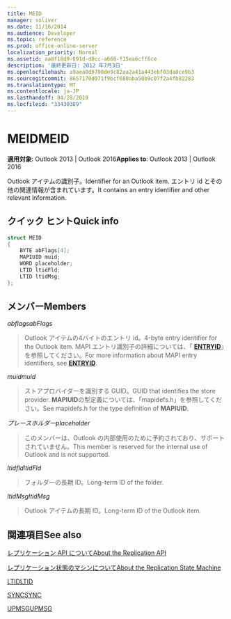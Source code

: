 ```yaml
---
title: MEID
manager: soliver
ms.date: 11/16/2014
ms.audience: Developer
ms.topic: reference
ms.prod: office-online-server
localization_priority: Normal
ms.assetid: aa8f18d9-691d-d0cc-a660-f15ea6cff6ce
description: '最終更新日: 2012 年7月3日'
ms.openlocfilehash: a9aea0db700de9c82aa2a41a443ebf03da8ce9b3
ms.sourcegitcommit: 8657170d071f9bcf680aba50b9c07f2a4fb82283
ms.translationtype: MT
ms.contentlocale: ja-JP
ms.lasthandoff: 04/28/2019
ms.locfileid: "33430309"
---
```

# <a name="meid"></a><span data-ttu-id="7c453-103">MEID</span><span class="sxs-lookup"><span data-stu-id="7c453-103">MEID</span></span>

 
  
<span data-ttu-id="7c453-104">**適用対象**: Outlook 2013 | Outlook 2016</span><span class="sxs-lookup"><span data-stu-id="7c453-104">**Applies to**: Outlook 2013 | Outlook 2016</span></span> 
  
<span data-ttu-id="7c453-105">Outlook アイテムの識別子。</span><span class="sxs-lookup"><span data-stu-id="7c453-105">Identifier for an Outlook item.</span></span> <span data-ttu-id="7c453-106">エントリ id とその他の関連情報が含まれています。</span><span class="sxs-lookup"><span data-stu-id="7c453-106">It contains an entry identifier and other relevant information.</span></span>
  
## <a name="quick-info"></a><span data-ttu-id="7c453-107">クイック ヒント</span><span class="sxs-lookup"><span data-stu-id="7c453-107">Quick info</span></span>

```cpp
struct MEID 
{ 
    BYTE abFlags[4]; 
    MAPIUID muid; 
    WORD placeholder; 
    LTID ltidFld; 
    LTID ltidMsg; 
};
```

## <a name="members"></a><span data-ttu-id="7c453-108">メンバー</span><span class="sxs-lookup"><span data-stu-id="7c453-108">Members</span></span>

 <span data-ttu-id="7c453-109">_abflags_</span><span class="sxs-lookup"><span data-stu-id="7c453-109">_abFlags_</span></span>
  
> <span data-ttu-id="7c453-110">Outlook アイテムの4バイトのエントリ id。</span><span class="sxs-lookup"><span data-stu-id="7c453-110">4-byte entry identifier for the Outlook item.</span></span> <span data-ttu-id="7c453-111">MAPI エントリ識別子の詳細については、「 **[ENTRYID](entryid.md)**」を参照してください。</span><span class="sxs-lookup"><span data-stu-id="7c453-111">For more information about MAPI entry identifiers, see **[ENTRYID](entryid.md)**.</span></span> 
    
 <span data-ttu-id="7c453-112">_muid_</span><span class="sxs-lookup"><span data-stu-id="7c453-112">_muid_</span></span>
  
> <span data-ttu-id="7c453-113">ストアプロバイダーを識別する GUID。</span><span class="sxs-lookup"><span data-stu-id="7c453-113">GUID that identifies the store provider.</span></span> <span data-ttu-id="7c453-114">**MAPIUID**の型定義については、「mapidefs.h」を参照してください。</span><span class="sxs-lookup"><span data-stu-id="7c453-114">See mapidefs.h for the type definition of **MAPIUID**.</span></span> 
    
 <span data-ttu-id="7c453-115">_プレースホルダー_</span><span class="sxs-lookup"><span data-stu-id="7c453-115">_placeholder_</span></span>
  
> <span data-ttu-id="7c453-116">このメンバーは、Outlook の内部使用のために予約されており、サポートされていません。</span><span class="sxs-lookup"><span data-stu-id="7c453-116">This member is reserved for the internal use of Outlook and is not supported.</span></span>
    
 <span data-ttu-id="7c453-117">_ltidfld_</span><span class="sxs-lookup"><span data-stu-id="7c453-117">_ltidFld_</span></span>
  
> <span data-ttu-id="7c453-118">フォルダーの長期 ID。</span><span class="sxs-lookup"><span data-stu-id="7c453-118">Long-term ID of the folder.</span></span>
    
 <span data-ttu-id="7c453-119">_ltidMsg_</span><span class="sxs-lookup"><span data-stu-id="7c453-119">_ltidMsg_</span></span>
  
> <span data-ttu-id="7c453-120">Outlook アイテムの長期 ID。</span><span class="sxs-lookup"><span data-stu-id="7c453-120">Long-term ID of the Outlook item.</span></span>
    
## <a name="see-also"></a><span data-ttu-id="7c453-121">関連項目</span><span class="sxs-lookup"><span data-stu-id="7c453-121">See also</span></span>



[<span data-ttu-id="7c453-122">レプリケーション API について</span><span class="sxs-lookup"><span data-stu-id="7c453-122">About the Replication API</span></span>](about-the-replication-api.md)
  
[<span data-ttu-id="7c453-123">レプリケーション状態のマシンについて</span><span class="sxs-lookup"><span data-stu-id="7c453-123">About the Replication State Machine</span></span>](about-the-replication-state-machine.md)
  
[<span data-ttu-id="7c453-124">LTID</span><span class="sxs-lookup"><span data-stu-id="7c453-124">LTID</span></span>](ltid.md)
  
[<span data-ttu-id="7c453-125">SYNC</span><span class="sxs-lookup"><span data-stu-id="7c453-125">SYNC</span></span>](sync.md)
  
[<span data-ttu-id="7c453-126">UPMSG</span><span class="sxs-lookup"><span data-stu-id="7c453-126">UPMSG</span></span>](upmsg.md)

